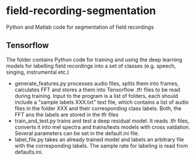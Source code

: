# field-recording-segmentation
Python and Matlab code for segmentation of field recordings

## Tensorflow
The folder contains Python code for training and using the deep learning models for labelling field recordings into a set of classes (e.g. speech, singing, instrumental etc.)
* generate_features.py processes audio files, splits them into frames, calculates FFT and stores a them into Tensorflow .tfr files to be read during training. Input to the program is a list of folders, each should include a "sample labels XXX.txt" text file, which contains a list of audio files in the folder XXX and their corresponding class labels. Both, the FFT ans the labels are stored in the tfr files
* train_and_test.py trains and test a deep residual model. It reads .tfr files, converts it into mel spectra and trains/tests models with cross valdation. Several parameters can be set in the default.ini file.
* label_file.py takes an already trained model and labels an arbitrary file with the corresponding labels. The sample rate for labeling is read from defaults.ini.
